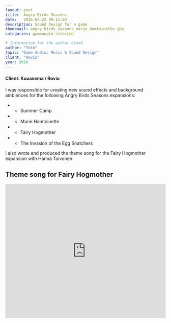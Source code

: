 ```yaml
---
layout: post
title:  Angry Birds Seasons
date:   2016-04-22 09:11:03
description: Sound Design for a game
thumbnail: angry_birds_seasons_marie_hamtoinette.jpg
categories: gameaudio selected

# Information for the author block
author: "Toto"
topic: "Game Audio: Music & Sound Design"
client: "Rovio"
year: 2016
---
```


#### Client: Kuuasema / Rovio
I was responsible for creating new sound effects and background ambiences for the following Angry Birds Seasons expansions:

* - Summer Camp
* - Marie Hamtoinette
* - Fairy Hogmother
* - The Invasion of the Egg Snatchers

I also wrote and produced the theme song for the Fairy Hogmother expansion with Hanna Toivonen.

## Theme song for **Fairy Hogmother**

<iframe width="100%" height="420" src="https://www.youtube.com/embed/n9I06LZfNhI" frameborder="0" allow="autoplay; encrypted-media" allowfullscreen></iframe>

